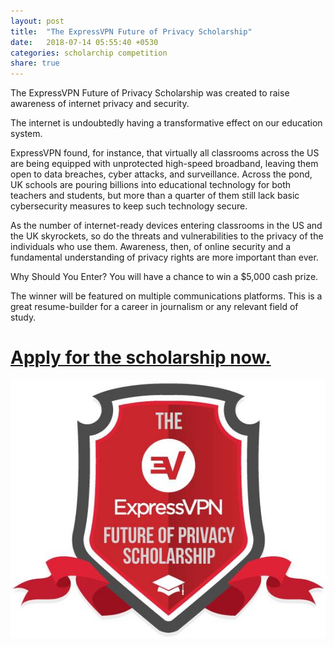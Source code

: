 ```yaml
---
layout: post
title:  "The ExpressVPN Future of Privacy Scholarship"
date:   2018-07-14 05:55:40 +0530
categories: scholarchip competition
share: true
---
```


The ExpressVPN Future of Privacy Scholarship was created to raise awareness of internet privacy and security.

The internet is undoubtedly having a transformative effect on our education system.

ExpressVPN found, for instance, that virtually all classrooms across the US are being equipped with unprotected high-speed broadband, leaving them open to data breaches, cyber attacks, and surveillance. Across the pond, UK schools are pouring billions into educational technology for both teachers and students, but more than a quarter of them still lack basic cybersecurity measures to keep such technology secure.

As the number of internet-ready devices entering classrooms in the US and the UK skyrockets, so do the threats and vulnerabilities to the privacy of the individuals who use them. Awareness, then, of online security and a fundamental understanding of privacy rights are more important than ever.

Why Should You Enter?
You will have a chance to win a $5,000 cash prize.

The winner will be featured on multiple communications platforms. 
This is a great resume-builder for a career in journalism or any relevant field of study.


# [Apply for the scholarship now.](https://www.expressvpn.com/expressvpn-scholarship)

![poster for express](/images/express.jpg)

